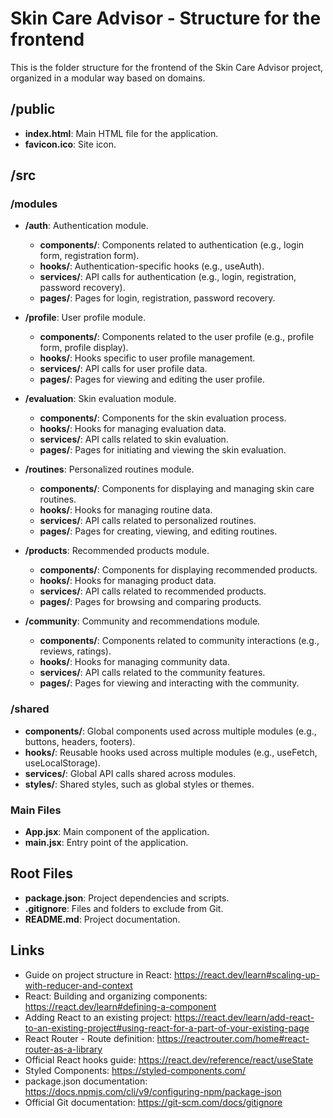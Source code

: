 # Skin Care Advisor - Structure for the frontend

This is the folder structure for the frontend of the Skin Care Advisor project, organized in a modular way based on domains.

## /public
- **index.html**: Main HTML file for the application.
- **favicon.ico**: Site icon.

## /src
### /modules
- **/auth**: Authentication module.
  - **components/**: Components related to authentication (e.g., login form, registration form).
  - **hooks/**: Authentication-specific hooks (e.g., useAuth).
  - **services/**: API calls for authentication (e.g., login, registration, password recovery).
  - **pages/**: Pages for login, registration, password recovery.

- **/profile**: User profile module.
  - **components/**: Components related to the user profile (e.g., profile form, profile display).
  - **hooks/**: Hooks specific to user profile management.
  - **services/**: API calls for user profile data.
  - **pages/**: Pages for viewing and editing the user profile.

- **/evaluation**: Skin evaluation module.
  - **components/**: Components for the skin evaluation process.
  - **hooks/**: Hooks for managing evaluation data.
  - **services/**: API calls related to skin evaluation.
  - **pages/**: Pages for initiating and viewing the skin evaluation.

- **/routines**: Personalized routines module.
  - **components/**: Components for displaying and managing skin care routines.
  - **hooks/**: Hooks for managing routine data.
  - **services/**: API calls related to personalized routines.
  - **pages/**: Pages for creating, viewing, and editing routines.

- **/products**: Recommended products module.
  - **components/**: Components for displaying recommended products.
  - **hooks/**: Hooks for managing product data.
  - **services/**: API calls related to recommended products.
  - **pages/**: Pages for browsing and comparing products.

- **/community**: Community and recommendations module.
  - **components/**: Components related to community interactions (e.g., reviews, ratings).
  - **hooks/**: Hooks for managing community data.
  - **services/**: API calls related to the community features.
  - **pages/**: Pages for viewing and interacting with the community.

### /shared
- **components/**: Global components used across multiple modules (e.g., buttons, headers, footers).
- **hooks/**: Reusable hooks used across multiple modules (e.g., useFetch, useLocalStorage).
- **services/**: Global API calls shared across modules.
- **styles/**: Shared styles, such as global styles or themes.

### Main Files
- **App.jsx**: Main component of the application.
- **main.jsx**: Entry point of the application.

## Root Files
- **package.json**: Project dependencies and scripts.
- **.gitignore**: Files and folders to exclude from Git.
- **README.md**: Project documentation.  

## Links
- Guide on project structure in React: https://react.dev/learn#scaling-up-with-reducer-and-context
- React: Building and organizing components: https://react.dev/learn#defining-a-component
- Adding React to an existing project: https://react.dev/learn/add-react-to-an-existing-project#using-react-for-a-part-of-your-existing-page
- React Router - Route definition: https://reactrouter.com/home#react-router-as-a-library
- Official React hooks guide: https://react.dev/reference/react/useState
- Styled Components: https://styled-components.com/
- package.json documentation: https://docs.npmjs.com/cli/v9/configuring-npm/package-json
- Official Git documentation: https://git-scm.com/docs/gitignore